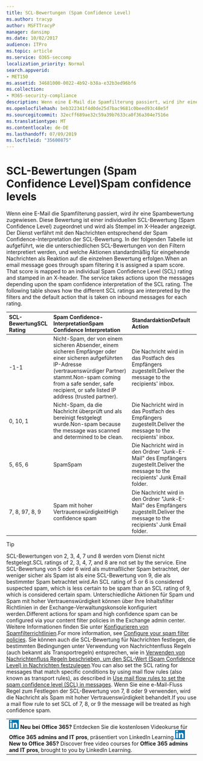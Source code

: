 ```yaml
---
title: SCL-Bewertungen (Spam Confidence Level)
ms.author: tracyp
author: MSFTTracyP
manager: dansimp
ms.date: 10/02/2017
audience: ITPro
ms.topic: article
ms.service: O365-seccomp
localization_priority: Normal
search.appverid:
- MET150
ms.assetid: 34681000-0022-4b92-b38a-e32b3ed96bf6
ms.collection:
- M365-security-compliance
description: Wenn eine E-Mail die Spamfilterung passiert, wird ihr eine Spambewertung zugewiesen. Diese Bewertung ist einer individuellen SCL-Bewertung (Spam Confidence Level) zugeordnet und wird als Stempel im X-Header angezeigt. Der Dienst verfährt mit den Nachrichten entsprechend der Spam Confidence-Interpretation der SCL-Bewertung. In der folgenden Tabelle ist aufgeführt, wie die unterschiedlichen SCL-Bewertungen von den Filtern interpretiert werden, und welche Aktionen standardmäßig für eingehende Nachrichten als Reaktion auf die einzelnen Bewertung erfolgen.
ms.openlocfilehash: beb322341f4d0de25d7bac9681c0beed93c48e5f
ms.sourcegitcommit: 32ecff689ae32c59a39b7633ca0f36a304e7516e
ms.translationtype: MT
ms.contentlocale: de-DE
ms.lasthandoff: 07/09/2019
ms.locfileid: "35600875"
---
```

# <a name="spam-confidence-levels"></a><span data-ttu-id="86b8a-106">SCL-Bewertungen (Spam Confidence Level)</span><span class="sxs-lookup"><span data-stu-id="86b8a-106">Spam confidence levels</span></span>

<span data-ttu-id="86b8a-p102">Wenn eine E-Mail die Spamfilterung passiert, wird ihr eine Spambewertung zugewiesen. Diese Bewertung ist einer individuellen SCL-Bewertung (Spam Confidence Level) zugeordnet und wird als Stempel im X-Header angezeigt. Der Dienst verfährt mit den Nachrichten entsprechend der Spam Confidence-Interpretation der SCL-Bewertung. In der folgenden Tabelle ist aufgeführt, wie die unterschiedlichen SCL-Bewertungen von den Filtern interpretiert werden, und welche Aktionen standardmäßig für eingehende Nachrichten als Reaktion auf die einzelnen Bewertung erfolgen.</span><span class="sxs-lookup"><span data-stu-id="86b8a-p102">When an email message goes through spam filtering it is assigned a spam score. That score is mapped to an individual Spam Confidence Level (SCL) rating and stamped in an X-header. The service takes actions upon the messages depending upon the spam confidence interpretation of the SCL rating. The following table shows how the different SCL ratings are interpreted by the filters and the default action that is taken on inbound messages for each rating.</span></span>
  
|<span data-ttu-id="86b8a-111">**SCL-Bewertung**</span><span class="sxs-lookup"><span data-stu-id="86b8a-111">**SCL Rating**</span></span>|<span data-ttu-id="86b8a-112">**Spam Confidence-Interpretation**</span><span class="sxs-lookup"><span data-stu-id="86b8a-112">**Spam Confidence Interpretation**</span></span>|<span data-ttu-id="86b8a-113">**Standardaktion**</span><span class="sxs-lookup"><span data-stu-id="86b8a-113">**Default Action**</span></span>|
|:-----|:-----|:-----|
|<span data-ttu-id="86b8a-114">-1</span><span class="sxs-lookup"><span data-stu-id="86b8a-114">-1</span></span>|<span data-ttu-id="86b8a-115">Nicht-Spam, der von einem sicheren Absender, einem sicheren Empfänger oder einer sicheren aufgeführten IP-Adresse (vertrauenswürdiger Partner) stammt.</span><span class="sxs-lookup"><span data-stu-id="86b8a-115">Non-spam coming from a safe sender, safe recipient, or safe listed IP address (trusted partner).</span></span>|<span data-ttu-id="86b8a-116">Die Nachricht wird in das Postfach des Empfängers zugestellt.</span><span class="sxs-lookup"><span data-stu-id="86b8a-116">Deliver the message to the recipients' inbox.</span></span>|
|<span data-ttu-id="86b8a-117">0, 1</span><span class="sxs-lookup"><span data-stu-id="86b8a-117">0, 1</span></span>|<span data-ttu-id="86b8a-118">Nicht-Spam, da die Nachricht überprüft und als bereinigt festgelegt wurde.</span><span class="sxs-lookup"><span data-stu-id="86b8a-118">Non-spam because the message was scanned and determined to be clean.</span></span>|<span data-ttu-id="86b8a-119">Die Nachricht wird in das Postfach des Empfängers zugestellt.</span><span class="sxs-lookup"><span data-stu-id="86b8a-119">Deliver the message to the recipients' inbox.</span></span>|
|<span data-ttu-id="86b8a-120">5, 6</span><span class="sxs-lookup"><span data-stu-id="86b8a-120">5, 6</span></span>|<span data-ttu-id="86b8a-121">Spam</span><span class="sxs-lookup"><span data-stu-id="86b8a-121">Spam</span></span>|<span data-ttu-id="86b8a-122">Die Nachricht wird in den Ordner "Junk-E-Mail" des Empfängers zugestellt.</span><span class="sxs-lookup"><span data-stu-id="86b8a-122">Deliver the message to the recipients' Junk Email folder.</span></span>|
|<span data-ttu-id="86b8a-123">7, 8, 9</span><span class="sxs-lookup"><span data-stu-id="86b8a-123">7, 8, 9</span></span>|<span data-ttu-id="86b8a-124">Spam mit hoher Vertrauenswürdigkeit</span><span class="sxs-lookup"><span data-stu-id="86b8a-124">High confidence spam</span></span>|<span data-ttu-id="86b8a-125">Die Nachricht wird in den Ordner "Junk-E-Mail" des Empfängers zugestellt.</span><span class="sxs-lookup"><span data-stu-id="86b8a-125">Deliver the message to the recipients' Junk Email folder.</span></span>|
   
> [!TIP]
> <span data-ttu-id="86b8a-126">SCL-Bewertungen von 2, 3, 4, 7 und 8 werden vom Dienst nicht festgelegt.</span><span class="sxs-lookup"><span data-stu-id="86b8a-126">SCL ratings of 2, 3, 4, 7, and 8 are not set by the service.</span></span> <span data-ttu-id="86b8a-127">Eine SCL-Bewertung von 5 oder 6 wird als mutmaßlicher Spam betrachtet, der weniger sicher als Spam ist als eine SCL-Bewertung von 9, die als bestimmter Spam betrachtet wird.</span><span class="sxs-lookup"><span data-stu-id="86b8a-127">An SCL rating of 5 or 6 is considered suspected spam, which is less certain to be spam than an SCL rating of 9, which is considered certain spam.</span></span> <span data-ttu-id="86b8a-128">Unterschiedliche Aktionen für Spam und Spam mit hoher Vertrauenswürdigkeit können über Ihre Inhaltsfilter Richtlinien in der Exchange-Verwaltungskonsole konfiguriert werden.</span><span class="sxs-lookup"><span data-stu-id="86b8a-128">Different actions for spam and high confidence spam can be configured via your content filter policies in the Exchange admin center.</span></span> <span data-ttu-id="86b8a-129">Weitere Informationen finden Sie unter [Konfigurieren von Spamfilterrichtlinien](configure-your-spam-filter-policies.md).</span><span class="sxs-lookup"><span data-stu-id="86b8a-129">For more information, see [Configure your spam filter policies](configure-your-spam-filter-policies.md).</span></span> <span data-ttu-id="86b8a-130">Sie können auch die SCL-Bewertung für Nachrichten festlegen, die bestimmten Bedingungen unter Verwendung von Nachrichtenfluss Regeln (auch bekannt als Transportregeln) entsprechen, wie in [Verwenden von Nachrichtenfluss Regeln beschrieben, um den SCL-Wert (Spam Confidence Level) in Nachrichten festzulegen](use-mail-flow-rules-to-set-the-spam-confidence-level-scl-in-messages.md).</span><span class="sxs-lookup"><span data-stu-id="86b8a-130">You can also set the SCL rating for messages that match specific conditions by using mail flow rules (also known as transport rules), as described in [Use mail flow rules to set the spam confidence level (SCL) in messages](use-mail-flow-rules-to-set-the-spam-confidence-level-scl-in-messages.md).</span></span> <span data-ttu-id="86b8a-131">Wenn Sie eine e-Mail-Fluss Regel zum Festlegen der SCL-Bewertung von 7, 8 oder 9 verwenden, wird die Nachricht als Spam mit hoher Vertrauenswürdigkeit behandelt.</span><span class="sxs-lookup"><span data-stu-id="86b8a-131">If you use a mail flow rule to set SCL of 7, 8, or 9 the message will be treated as high confidence spam.</span></span> 
  
||
|:-----|
|<span data-ttu-id="86b8a-p104">![Das Kurzsymbol für LinkedIn Learning](media/eac8a413-9498-4220-8544-1e37d1aaea13.png) **Neu bei Office 365?**         Entdecken Sie die kostenlosen Videokurse für **Office 365 admins and IT pros**, präsentiert von LinkedIn Learning.</span><span class="sxs-lookup"><span data-stu-id="86b8a-p104">![The short icon for LinkedIn Learning](media/eac8a413-9498-4220-8544-1e37d1aaea13.png) **New to Office 365?**         Discover free video courses for **Office 365 admins and IT pros**, brought to you by LinkedIn Learning.</span></span>|
   

